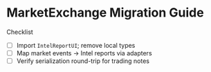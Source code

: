 # MarketExchange Migration Guide

Checklist
- [ ] Import `IntelReportUI`; remove local types
- [ ] Map market events → Intel reports via adapters
- [ ] Verify serialization round-trip for trading notes
